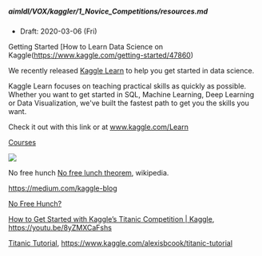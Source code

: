 ##### aimldl/VOX/kaggler/1_Novice_Competitions/resources.md

* Draft: 2020-03-06 (Fri)

Getting Started
[How to Learn Data Science on Kaggle(https://www.kaggle.com/getting-started/47860)

We recently released [Kaggle Learn](https://www.kaggle.com/learn/overview) to help you get started in data science.

Kaggle Learn focuses on teaching practical skills as quickly as possible. Whether you want to get started in SQL, Machine Learning, Deep Learning or Data Visualization, we've built the fastest path to get you the skills you want.

Check it out with this link or at www.kaggle.com/Learn

[Courses](https://www.kaggle.com/learn/overview)

<img src="images/">

No free hunch
[No free lunch theorem](https://en.wikipedia.org/wiki/No_free_lunch_theorem), wikipedia.

https://medium.com/kaggle-blog

[No Free Hunch?](https://www.kaggle.com/c/mens-machine-learning-competition-2018/discussion/51855)

[How to Get Started with Kaggle’s Titanic Competition | Kaggle](https://youtu.be/8yZMXCaFshs), https://youtu.be/8yZMXCaFshs



[Titanic Tutorial](https://www.kaggle.com/alexisbcook/titanic-tutorial), https://www.kaggle.com/alexisbcook/titanic-tutorial
